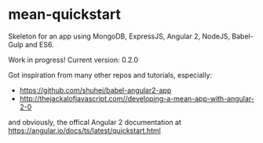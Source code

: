 # mean-quickstart
Skeleton for an app using MongoDB, ExpressJS, Angular 2, NodeJS, Babel-Gulp and ES6.

Work in progress! 
Current version: 0.2.0

Got inspiration from many other repos and tutorials, especially:
* https://github.com/shuhei/babel-angular2-app
* http://thejackalofjavascript.com//developing-a-mean-app-with-angular-2-0

and obviously, the offical Angular 2 documentation at https://angular.io/docs/ts/latest/quickstart.html

